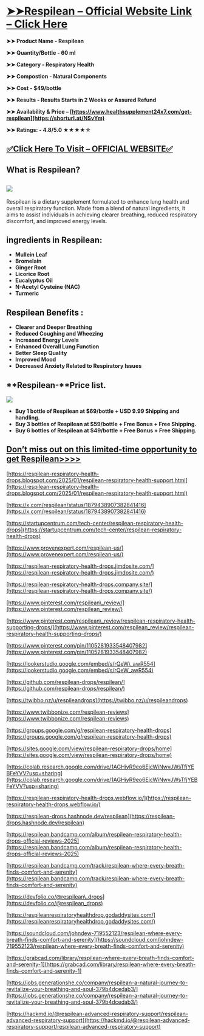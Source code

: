 # **[➤➤Respilean – Official Website Link – Click Here](https://shorturl.at/NSvYm)**

**➤➤ Product Name - Respilean**

**➤➤ Quantity/Bottle - 60 ml**

**➤➤ Category - Respiratory Health**

**➤➤ Compostion - Natural Components**

**➤➤ Cost - $49/bottle**

**➤➤ Results - Results Starts in 2 Weeks or Assured Refund**

**➤➤ Availability & Price – [https://www.healthsupplement24x7.com/get-respilean](https://shorturl.at/NSvYm)**

**➤➤ Ratings: - 4.8/5.0 ★★★★☆**

## [✅**Click Here To Visit – OFFICIAL WEBSITE**✅](https://shorturl.at/NSvYm)

## **What is Respilean?**

## [![](https://blogger.googleusercontent.com/img/b/R29vZ2xl/AVvXsEgaMzQvdw-kQlWpm_XFRhtX3sGyeXk_fhs3laHkt7vDi_9loIIrM6QX9EDmeamUAFczoNL9S24vOaNe1CJfTlQ7b9gTs4Jf8-D72-rbuReziRZXFD2UapSEhKeRxtZkMF_GQB-6Q52RT2R1a2qNRTpZPXf9iOcqrxgVQUhHBOOux6X8OI32_1wy4kPIvtc/w640-h356/Respilean%202.png)](https://shorturl.at/NSvYm)

Respilean is a dietary supplement formulated to enhance lung health and overall respiratory function. Made from a blend of natural ingredients, it aims to assist individuals in achieving clearer breathing, reduced respiratory discomfort, and improved energy levels.

## **ingredients in Respilean**:

- **Mullein Leaf**
- **Bromelain**
- **Ginger Root**
- **Licorice Root**
- **Eucalyptus Oil**
- **N-Acetyl Cysteine (NAC)**
- **Turmeric**

## **Respilean Benefits :**

- **Clearer and Deeper Breathing**
- **Reduced Coughing and Wheezing**
- **Increased Energy Levels**
- **Enhanced Overall Lung Function**
- **Better Sleep Quality**
- **Improved Mood**
- **Decreased Anxiety Related to Respiratory Issues**

## **Respilean-**Price list.

[![](https://blogger.googleusercontent.com/img/b/R29vZ2xl/AVvXsEj8k4g2aUFjX3xcI1Rj0H0jRAt08G7P82PCUwhkt2vOzcsit4RThjInoeyivPpDBiO_Z-X8B4u6murU0FnP-Dry8WIEMs6xf9NT8bNtGhFu0vfRYb_2aSa0AxDEvYkLSFvgfEuyk96ktPfahz6m2jxmRf3Hhz0sPE_3Q3xjk2Gk63lMh1-ayNCU5lCkagA/w640-h482/Respilean%20price.png)](https://shorturl.at/NSvYm)

- **Buy 1 bottle of Respilean at $69/bottle + USD 9.99 Shipping and handling.**
- **Buy 3 bottles of Respilean at $59/bottle + Free Bonus + Free Shipping.**
- **Buy 6 bottles of Respilean at $49/bottle + Free Bonus + Free Shipping.**

## **[Don’t miss out on this limited-time opportunity to get Respilean>>>>](https://shorturl.at/NSvYm)**

[https://respilean-respiratory-health-drops.blogspot.com/2025/01/respilean-respiratory-health-support.html](https://respilean-respiratory-health-drops.blogspot.com/2025/01/respilean-respiratory-health-support.html)

[https://x.com/respilean/status/1879438907382841416](https://x.com/respilean/status/1879438907382841416)

[https://startupcentrum.com/tech-center/respilean-respiratory-health-drops](https://startupcentrum.com/tech-center/respilean-respiratory-health-drops)

[https://www.provenexpert.com/respilean-us/](https://www.provenexpert.com/respilean-us/)

[https://respilean-respiratory-health-drops.jimdosite.com/](https://respilean-respiratory-health-drops.jimdosite.com/)

[https://respilean-respiratory-health-drops.company.site/](https://respilean-respiratory-health-drops.company.site/)

[https://www.pinterest.com/respilean\_review/](https://www.pinterest.com/respilean_review/)

[https://www.pinterest.com/respilean\_review/respilean-respiratory-health-supporting-drops/](https://www.pinterest.com/respilean_review/respilean-respiratory-health-supporting-drops/)

[https://www.pinterest.com/pin/1105281933548407982](https://www.pinterest.com/pin/1105281933548407982)

[https://lookerstudio.google.com/embed/s/rQeW\_awR554](https://lookerstudio.google.com/embed/s/rQeW_awR554)

[https://github.com/respilean-drops/respilean/](https://github.com/respilean-drops/respilean/)

[https://twibbo.nz/u/respileandrops](https://twibbo.nz/u/respileandrops)

[https://www.twibbonize.com/respilean-reviews](https://www.twibbonize.com/respilean-reviews)

[https://groups.google.com/g/respilean-respiratory-health-drops](https://groups.google.com/g/respilean-respiratory-health-drops)

[https://sites.google.com/view/respilean-respiratory-drops/home](https://sites.google.com/view/respilean-respiratory-drops/home)

[https://colab.research.google.com/drive/1AGHiyR9eo6EjcWiNwvJWsTfjYEBFeYVV?usp=sharing](https://colab.research.google.com/drive/1AGHiyR9eo6EjcWiNwvJWsTfjYEBFeYVV?usp=sharing)

[https://respilean-respiratory-health-drops.webflow.io/](https://respilean-respiratory-health-drops.webflow.io/)

[https://respilean-drops.hashnode.dev/respilean](https://respilean-drops.hashnode.dev/respilean)

[https://respilean.bandcamp.com/album/respilean-respiratory-health-drops-official-reviews-2025](https://respilean.bandcamp.com/album/respilean-respiratory-health-drops-official-reviews-2025)

[https://respilean.bandcamp.com/track/respilean-where-every-breath-finds-comfort-and-serenity](https://respilean.bandcamp.com/track/respilean-where-every-breath-finds-comfort-and-serenity)

[https://devfolio.co/@respilean\_drops](https://devfolio.co/@respilean_drops)

[https://respileanrespiratoryhealthdrop.godaddysites.com/](https://respileanrespiratoryhealthdrop.godaddysites.com/)

[https://soundcloud.com/johndew-719552123/respilean-where-every-breath-finds-comfort-and-serenity](https://soundcloud.com/johndew-719552123/respilean-where-every-breath-finds-comfort-and-serenity)

[https://grabcad.com/library/respilean-where-every-breath-finds-comfort-and-serenity-1](https://grabcad.com/library/respilean-where-every-breath-finds-comfort-and-serenity-1)

[https://jobs.generationshe.co/company/respilean-a-natural-journey-to-revitalize-your-breathing-and-soul-379b4dcedab3/](https://jobs.generationshe.co/company/respilean-a-natural-journey-to-revitalize-your-breathing-and-soul-379b4dcedab3/)

[https://hackmd.io/@respilean-advanced-respiratory-support/respilean-advanced-respiratory-support](https://hackmd.io/@respilean-advanced-respiratory-support/respilean-advanced-respiratory-support)
